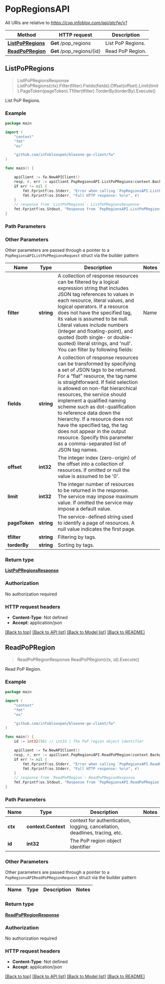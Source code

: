 # PopRegionsAPI

All URIs are relative to *https://csp.infoblox.com/api/atcfw/v1*

Method | HTTP request | Description
------------- | ------------- | -------------
[**ListPoPRegions**](PopRegionsAPI.md#ListPoPRegions) | **Get** /pop_regions | List PoP Regions.
[**ReadPoPRegion**](PopRegionsAPI.md#ReadPoPRegion) | **Get** /pop_regions/{id} | Read PoP Region.



## ListPoPRegions

> ListPoPRegionsResponse ListPoPRegions(ctx).Filter(filter).Fields(fields).Offset(offset).Limit(limit).PageToken(pageToken).Tfilter(tfilter).TorderBy(torderBy).Execute()

List PoP Regions.



### Example

```go
package main

import (
	"context"
	"fmt"
	"os"

	"github.com/infobloxopen/bloxone-go-client/fw"
)

func main() {

	apiClient := fw.NewAPIClient()
	resp, r, err := apiClient.PopRegionsAPI.ListPoPRegions(context.Background()).Execute()
	if err != nil {
		fmt.Fprintf(os.Stderr, "Error when calling `PopRegionsAPI.ListPoPRegions``: %v\n", err)
		fmt.Fprintf(os.Stderr, "Full HTTP response: %v\n", r)
	}
	// response from `ListPoPRegions`: ListPoPRegionsResponse
	fmt.Fprintf(os.Stdout, "Response from `PopRegionsAPI.ListPoPRegions`: %v\n", resp)
}
```

### Path Parameters



### Other Parameters

Other parameters are passed through a pointer to a `PopRegionsAPIListPoPRegionsRequest` struct via the builder pattern


Name | Type | Description  | Notes
------------- | ------------- | ------------- | -------------
**filter** | **string** | A collection of response resources can be filtered by a logical expression string that includes JSON tag references to values in each resource, literal values, and logical operators. If a resource does not have the specified tag, its value is assumed to be null.  Literal values include numbers (integer and floating-point), and quoted (both single- or double-quoted) literal strings, and &#39;null&#39;.  You can filter by following fields:  | Name               | type   | Supported Ops    | | ------------------ | ------ | ---------------- | | region             | string | &#x3D;&#x3D;, !&#x3D;           | | location           | string | ~, !~            |  Grouping operators (and, or, not, ()) are not supported between different fields.  | 
**fields** | **string** |   A collection of response resources can be transformed by specifying a set of JSON tags to be returned. For a “flat” resource, the tag name is straightforward. If field selection is allowed on non-flat hierarchical resources, the service should implement a qualified naming scheme such as dot-qualification to reference data down the hierarchy. If a resource does not have the specified tag, the tag does not appear in the output resource.  Specify this parameter as a comma-separated list of JSON tag names.         | 
**offset** | **int32** |   The integer index (zero-origin) of the offset into a collection of resources. If omitted or null the value is assumed to be &#39;0&#39;.          | 
**limit** | **int32** |   The integer number of resources to be returned in the response. The service may impose maximum value. If omitted the service may impose a default value.          | 
**pageToken** | **string** |   The service-defined string used to identify a page of resources. A null value indicates the first page.          | 
**tfilter** | **string** | Filtering by tags. | 
**torderBy** | **string** | Sorting by tags. | 

### Return type

[**ListPoPRegionsResponse**](ListPoPRegionsResponse.md)

### Authorization

No authorization required

### HTTP request headers

- **Content-Type**: Not defined
- **Accept**: application/json

[[Back to top]](#) [[Back to API list]](../README.md#documentation-for-api-endpoints)
[[Back to Model list]](../README.md#documentation-for-models)
[[Back to README]](../README.md)


## ReadPoPRegion

> ReadPoPRegionResponse ReadPoPRegion(ctx, id).Execute()

Read PoP Region.



### Example

```go
package main

import (
	"context"
	"fmt"
	"os"

	"github.com/infobloxopen/bloxone-go-client/fw"
)

func main() {
	id := int32(56) // int32 | The PoP region object identifier

	apiClient := fw.NewAPIClient()
	resp, r, err := apiClient.PopRegionsAPI.ReadPoPRegion(context.Background(), id).Execute()
	if err != nil {
		fmt.Fprintf(os.Stderr, "Error when calling `PopRegionsAPI.ReadPoPRegion``: %v\n", err)
		fmt.Fprintf(os.Stderr, "Full HTTP response: %v\n", r)
	}
	// response from `ReadPoPRegion`: ReadPoPRegionResponse
	fmt.Fprintf(os.Stdout, "Response from `PopRegionsAPI.ReadPoPRegion`: %v\n", resp)
}
```

### Path Parameters


Name | Type | Description  | Notes
------------- | ------------- | ------------- | -------------
**ctx** | **context.Context** | context for authentication, logging, cancellation, deadlines, tracing, etc.
**id** | **int32** | The PoP region object identifier | 

### Other Parameters

Other parameters are passed through a pointer to a `PopRegionsAPIReadPoPRegionRequest` struct via the builder pattern


Name | Type | Description  | Notes
------------- | ------------- | ------------- | -------------

### Return type

[**ReadPoPRegionResponse**](ReadPoPRegionResponse.md)

### Authorization

No authorization required

### HTTP request headers

- **Content-Type**: Not defined
- **Accept**: application/json

[[Back to top]](#) [[Back to API list]](../README.md#documentation-for-api-endpoints)
[[Back to Model list]](../README.md#documentation-for-models)
[[Back to README]](../README.md)

